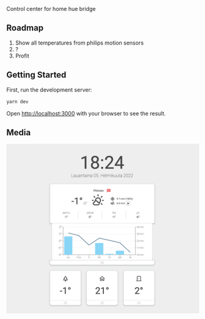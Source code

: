 Control center for home hue bridge

## Roadmap

1. Show all temperatures from philips motion sensors
2. ?
3. Profit

## Getting Started

First, run the development server:

```bash
yarn dev
```

Open [http://localhost:3000](http://localhost:3000) with your browser to see the result.

## Media

![screenshot](/documentation/screenshot.png)
